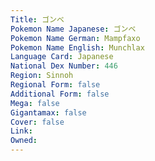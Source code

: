 ```yaml
---
﻿Title: ゴンベ
Pokemon Name Japanese: ゴンベ
Pokemon Name German: Mampfaxo
Pokemon Name English: Munchlax
Language Card: Japanese
National Dex Number: 446
Region: Sinnoh
Regional Form: false
Additional Form: false
Mega: false
Gigantamax: false
Cover: false
Link: 
Owned: 
---
```

